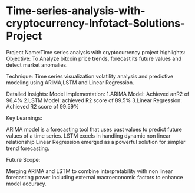 # Time-series-analysis-with-cryptocurrency-Infotact-Solutions-Project
Project Name:Time series analysis with cryptocurrency
project highlights:
Objective:
To Analyze bitcoin price trends, forecast its future values and detect market anomalies.

Technique:
Time series visualization volatility analysis and predictive modeling using ARIMA,LSTM and Linear Regression.

Detailed Insights:
Model Implementation:
1.ARIMA Model: Achieved anR2 of 96.4% 
2.LSTM Model: achieved R2 score of 89.5%
3.Linear Regression: Achieved R2 score of 99.59%

Key Learnings:

ARIMA model is a forecasting tool that uses past values to predict future values of a time series.
LSTM excels in handling dynamic non linear relationship
Linear Regression emerged as a powerful solution for simpler trend forecasting.

Future Scope:

Merging ARIMA and LSTM to combine interpretability with non linear forecasting power
Including external macroeconomic factors to enhance model accuracy.
